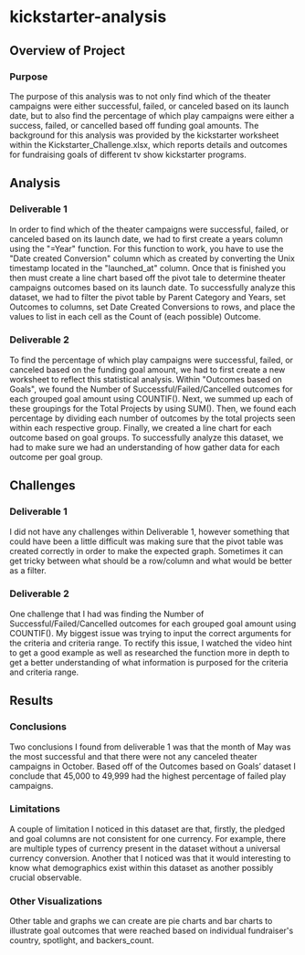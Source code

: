 # kickstarter-analysis


##  Overview of Project
### Purpose
  The purpose of this analysis was to not only find which of the theater campaigns were either successful, failed, or canceled based on its launch date, but to also find the percentage of which play campaigns were either a success, failed, or cancelled based off funding goal amounts. 
  The background for this analysis was provided by the kickstarter worksheet within the Kickstarter_Challenge.xlsx, which reports details and outcomes for fundraising goals of different tv show kickstarter programs.

## Analysis
### Deliverable 1
  In order to find which of the theater campaigns were successful, failed, or canceled based on its launch date, we had to first create a years column using the "=Year" function. For this function to work, you have to use the "Date created Conversion" column which as created by converting the Unix timestamp located in the "launched_at" column. Once that is finished you then must create a line chart based off the pivot tale to determine theater campaigns outcomes based on its launch date. 
  To successfully analyze this dataset, we had to filter the pivot table by Parent Category and Years, set Outcomes to columns, set Date Created Conversions to rows, and place the values to list in each cell as the Count of (each possible) Outcome.

### Deliverable 2
  To find the percentage of which play campaigns were successful, failed, or canceled based on the funding goal amount, we had to first create a new worksheet to reflect this statistical analysis. Within "Outcomes based on Goals", we found the Number of Successful/Failed/Cancelled outcomes for each grouped goal amount using COUNTIF(). 
  Next, we summed up each of these groupings for the Total Projects by using SUM(). Then, we found each percentage by dividing each number of outcomes by the total projects seen within each respective group. 
  Finally, we created a line chart for each outcome based on goal groups. To successfully analyze this dataset, we had to make sure we had an understanding of how gather data for each outcome per goal group.

## Challenges
### Deliverable 1
  I did not have any challenges within Deliverable 1, however something that could have been a little difficult was making sure that the pivot table was created correctly in order to make the expected graph. Sometimes it can get tricky between what should be a row/column and what would be better as a filter.

### Deliverable 2
  One challenge that I had was finding the Number of Successful/Failed/Cancelled outcomes for each grouped goal amount using COUNTIF(). My biggest issue was trying to input the correct arguments for the criteria and criteria range. 
  To rectify this issue, I watched the video hint to get a good example as well as researched the function more in depth to get a better understanding of what information is purposed for the criteria and criteria range.

## Results
### Conclusions
  Two conclusions I found from deliverable 1 was that the month of May was the most successful and that there were not any canceled theater campaigns in October. 
  Based off of the Outcomes based on Goals’ dataset I conclude that 45,000 to 49,999 had the highest percentage of failed play campaigns. 
### Limitations
  A couple of limitation I noticed in this dataset are that, firstly, the pledged and goal columns are not consistent for one currency. For example, there are multiple types of currency present in the dataset without a universal currency conversion. 
  Another that I noticed was that it would interesting to know what demographics exist within this dataset as another possibly crucial observable.
### Other Visualizations
  Other table and graphs we can create are pie charts and bar charts to illustrate goal outcomes that were reached based on individual fundraiser's country, spotlight, and backers_count.
